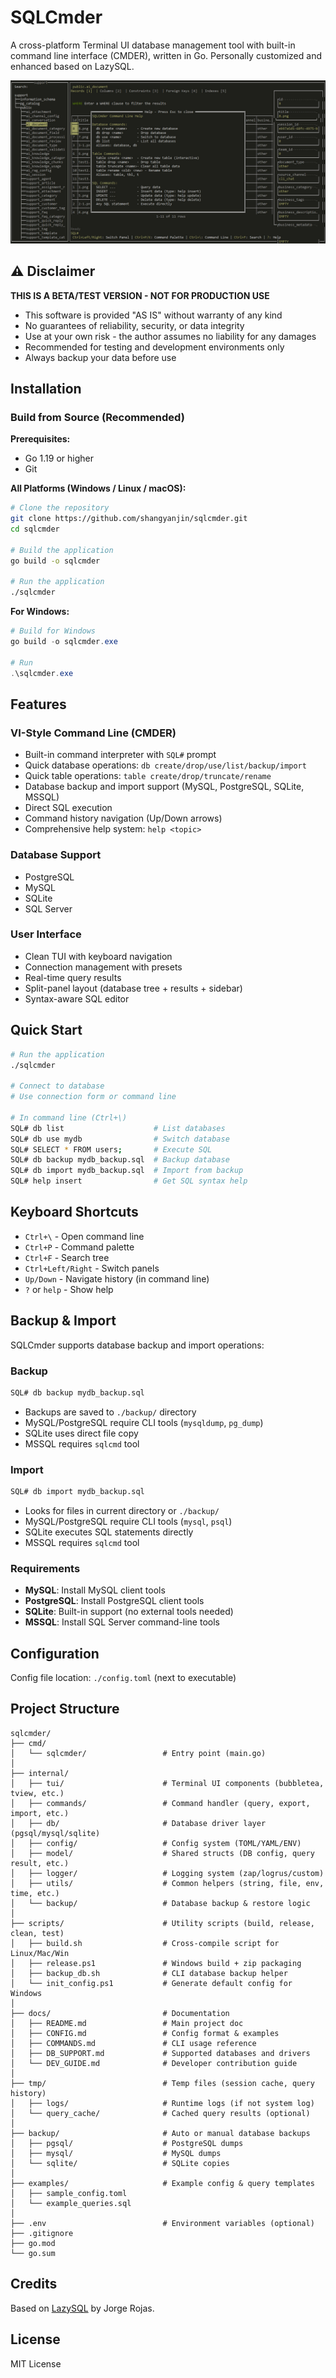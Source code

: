 # SQLCmder

A cross-platform Terminal UI database management tool with built-in command line interface (CMDER), written in Go. Personally customized and enhanced based on LazySQL.

![SQLCmder Main Interface](docs/screenshot-main.jpg)

## ⚠️ Disclaimer

**THIS IS A BETA/TEST VERSION - NOT FOR PRODUCTION USE**

- This software is provided "AS IS" without warranty of any kind
- No guarantees of reliability, security, or data integrity
- Use at your own risk - the author assumes no liability for any damages
- Recommended for testing and development environments only
- Always backup your data before use

## Installation

### Build from Source (Recommended)

**Prerequisites:**
- Go 1.19 or higher
- Git

**All Platforms (Windows / Linux / macOS):**

```bash
# Clone the repository
git clone https://github.com/shangyanjin/sqlcmder.git
cd sqlcmder

# Build the application
go build -o sqlcmder

# Run the application
./sqlcmder
```

**For Windows:**
```powershell
# Build for Windows
go build -o sqlcmder.exe

# Run
.\sqlcmder.exe
```

## Features

### VI-Style Command Line (CMDER)
- Built-in command interpreter with `SQL#` prompt
- Quick database operations: `db create/drop/use/list/backup/import`
- Quick table operations: `table create/drop/truncate/rename`
- Database backup and import support (MySQL, PostgreSQL, SQLite, MSSQL)
- Direct SQL execution
- Command history navigation (Up/Down arrows)
- Comprehensive help system: `help <topic>`

### Database Support
- PostgreSQL
- MySQL
- SQLite
- SQL Server

### User Interface
- Clean TUI with keyboard navigation
- Connection management with presets
- Real-time query results
- Split-panel layout (database tree + results + sidebar)
- Syntax-aware SQL editor

## Quick Start

```bash
# Run the application
./sqlcmder

# Connect to database
# Use connection form or command line

# In command line (Ctrl+\)
SQL# db list                    # List databases
SQL# db use mydb                # Switch database
SQL# SELECT * FROM users;       # Execute SQL
SQL# db backup mydb_backup.sql  # Backup database
SQL# db import mydb_backup.sql  # Import from backup
SQL# help insert                # Get SQL syntax help
```

## Keyboard Shortcuts

- `Ctrl+\` - Open command line
- `Ctrl+P` - Command palette
- `Ctrl+F` - Search tree
- `Ctrl+Left/Right` - Switch panels
- `Up/Down` - Navigate history (in command line)
- `?` or `help` - Show help

## Backup & Import

SQLCmder supports database backup and import operations:

### Backup
```bash
SQL# db backup mydb_backup.sql
```
- Backups are saved to `./backup/` directory
- MySQL/PostgreSQL require CLI tools (`mysqldump`, `pg_dump`)
- SQLite uses direct file copy
- MSSQL requires `sqlcmd` tool

### Import
```bash
SQL# db import mydb_backup.sql
```
- Looks for files in current directory or `./backup/`
- MySQL/PostgreSQL require CLI tools (`mysql`, `psql`)
- SQLite executes SQL statements directly
- MSSQL requires `sqlcmd` tool

### Requirements
- **MySQL**: Install MySQL client tools
- **PostgreSQL**: Install PostgreSQL client tools
- **SQLite**: Built-in support (no external tools needed)
- **MSSQL**: Install SQL Server command-line tools

## Configuration

Config file location: `./config.toml` (next to executable)

## Project Structure

```
sqlcmder/
├── cmd/
│   └── sqlcmder/                 # Entry point (main.go)
│
├── internal/
│   ├── tui/                      # Terminal UI components (bubbletea, tview, etc.)
│   ├── commands/                 # Command handler (query, export, import, etc.)
│   ├── db/                       # Database driver layer (pgsql/mysql/sqlite)
│   ├── config/                   # Config system (TOML/YAML/ENV)
│   ├── model/                    # Shared structs (DB config, query result, etc.)
│   ├── logger/                   # Logging system (zap/logrus/custom)
│   ├── utils/                    # Common helpers (string, file, env, time, etc.)
│   └── backup/                   # Database backup & restore logic
│
├── scripts/                      # Utility scripts (build, release, clean, test)
│   ├── build.sh                  # Cross-compile script for Linux/Mac/Win
│   ├── release.ps1               # Windows build + zip packaging
│   ├── backup_db.sh              # CLI database backup helper
│   └── init_config.ps1           # Generate default config for Windows
│
├── docs/                         # Documentation
│   ├── README.md                 # Main project doc
│   ├── CONFIG.md                 # Config format & examples
│   ├── COMMANDS.md               # CLI usage reference
│   ├── DB_SUPPORT.md             # Supported databases and drivers
│   └── DEV_GUIDE.md              # Developer contribution guide
│
├── tmp/                          # Temp files (session cache, query history)
│   ├── logs/                     # Runtime logs (if not system log)
│   └── query_cache/              # Cached query results (optional)
│
├── backup/                       # Auto or manual database backups
│   ├── pgsql/                    # PostgreSQL dumps
│   ├── mysql/                    # MySQL dumps
│   └── sqlite/                   # SQLite copies
│
├── examples/                     # Example config & query templates
│   ├── sample_config.toml
│   └── example_queries.sql
│
├── .env                          # Environment variables (optional)
├── .gitignore
├── go.mod
└── go.sum
```

## Credits

Based on [LazySQL](https://github.com/jorgerojas26/lazysql) by Jorge Rojas.

## License

MIT License
